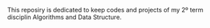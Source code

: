 This reposiry is dedicated to keep codes and projects of my 2º term disciplin Algorithms and Data Structure.
